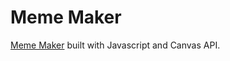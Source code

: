 # Meme Maker

[Meme Maker](https://hsyoodev.github.io/meme-maker/) built with Javascript and Canvas API.
